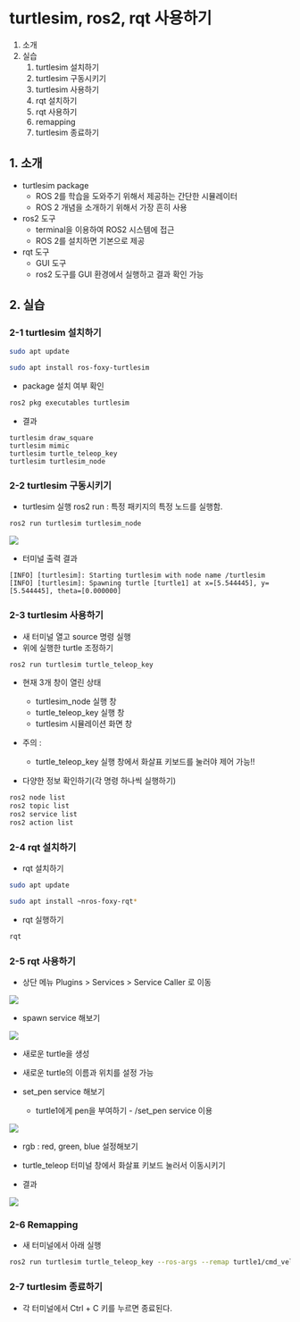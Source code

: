# turtlesim, ros2, rqt 사용하기
1. 소개
2. 실습
   1. turtlesim 설치하기
   2. turtlesim 구동시키기
   3. turtlesim 사용하기
   4. rqt 설치하기
   5. rqt 사용하기
   6. remapping
   7. turtlesim 종료하기

## 1. 소개
* turtlesim package
  * ROS 2를 학습을 도와주기 위해서 제공하는 간단한 시뮬레이터
  * ROS 2 개념을 소개하기 위해서 가장 흔히 사용
* ros2 도구
  * terminal을 이용하여 ROS2 시스템에 접근
  * ROS 2를 설치하면 기본으로 제공
* rqt 도구
  * GUI 도구
  * ros2 도구를 GUI 환경에서 실행하고 결과 확인 가능

## 2. 실습
### 2-1 turtlesim 설치하기
```bash
sudo apt update

sudo apt install ros-foxy-turtlesim
```

* package 설치 여부 확인
```bash
ros2 pkg executables turtlesim
```

* 결과
```
turtlesim draw_square
turtlesim mimic
turtlesim turtle_teleop_key
turtlesim turtlesim_node
```

### 2-2 turtlesim 구동시키기
* turtlesim 실행
  ros2 run : 특정 패키지의 특정 노드를 실행함.
```bash
ros2 run turtlesim turtlesim_node
```
![](https://docs.ros.org/en/foxy/_images/turtlesim.png)

* 터미널 출력 결과
```
[INFO] [turtlesim]: Starting turtlesim with node name /turtlesim
[INFO] [turtlesim]: Spawning turtle [turtle1] at x=[5.544445], y=[5.544445], theta=[0.000000]
```

### 2-3 turtlesim 사용하기
* 새 터미널 열고 source 명령 실행
* 위에 실행한 turtle 조정하기
```bash
ros2 run turtlesim turtle_teleop_key
```

* 현재 3개 창이 열린 상태
  * turtlesim_node 실행 창
  * turtle_teleop_key 실행 창
  * turtlesim 시뮬레이션 화면 창
* 주의 :
  * turtle_teleop_key 실행 창에서 화살표 키보드를 눌러야 제어 가능!!

* 다양한 정보 확인하기(각 명령 하나씩 실행하기)
```bash
ros2 node list
ros2 topic list
ros2 service list
ros2 action list
```

### 2-4 rqt 설치하기
* rqt 설치하기
```bash
sudo apt update

sudo apt install ~nros-foxy-rqt*
```

* rqt 실행하기
```bash
rqt
```

### 2-5 rqt 사용하기
* 상단 메뉴 Plugins > Services > Service Caller 로 이동

![](https://docs.ros.org/en/foxy/_images/rqt.png)

* spawn service 해보기

![](https://docs.ros.org/en/foxy/_images/spawn.png)
  * 새로운 turtle을 생성
  * 새로운 turtle의 이름과 위치를 설정 가능

* set_pen service 해보기
  * turtle1에게 pen을 부여하기 - /set_pen service 이용

![](https://docs.ros.org/en/foxy/_images/set_pen.png)
  * rgb : red, green, blue 설정해보기
  * turtle_teleop 터미널 창에서 화살표 키보드 눌러서 이동시키기

* 결과

![](https://docs.ros.org/en/foxy/_images/new_pen.png)


### 2-6 Remapping
* 새 터미널에서 아래 실행
```bash
ros2 run turtlesim turtle_teleop_key --ros-args --remap turtle1/cmd_vel:=turtle2/cmd_vel
```

### 2-7 turtlesim 종료하기
* 각 터미널에서 Ctrl + C 키를 누르면 종료된다.
